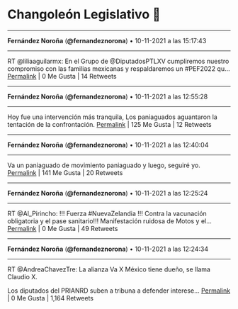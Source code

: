# Changoleón Legislativo 🙈
*****
**Fernández Noroña** (**@fernandeznorona**) • 10-11-2021 a las 15:17:43
*****
RT @liliaaguilarmx: En el Grupo de @DiputadosPTLXV cumpliremos nuestro compromiso con las familias mexicanas y respaldaremos un #PEF2022 qu…
[Permalink](https://twitter.com/fernandeznorona/status/1458574621901406213) | 0 Me Gusta | 14 Retweets
*****
**Fernández Noroña** (**@fernandeznorona**) • 10-11-2021 a las 12:55:28
*****
Hoy fue una intervención más tranquila, Los paniaguados aguantaron la tentación de la confrontación.
[Permalink](https://twitter.com/fernandeznorona/status/1458538821977612298) | 125 Me Gusta | 12 Retweets
*****
**Fernández Noroña** (**@fernandeznorona**) • 10-11-2021 a las 12:40:04
*****
Va un paniaguado de movimiento paniaguado y luego, seguiré yo.
[Permalink](https://twitter.com/fernandeznorona/status/1458534949766713349) | 141 Me Gusta | 20 Retweets
*****
**Fernández Noroña** (**@fernandeznorona**) • 10-11-2021 a las 12:25:24
*****
RT @Al_Pirincho: !!! Fuerza #NuevaZelandia !!! Contra la vacunación obligatoria y el pase sanitario!!! Manifestación ruidosa de Motos y el…
[Permalink](https://twitter.com/fernandeznorona/status/1458531254920482816) | 0 Me Gusta | 49 Retweets
*****
**Fernández Noroña** (**@fernandeznorona**) • 10-11-2021 a las 12:24:34
*****
RT @AndreaChavezTre: La alianza Va X México tiene dueño, se llama Claudio X.


Los diputados del PRIANRD suben a tribuna a defender interese…
[Permalink](https://twitter.com/fernandeznorona/status/1458531045956067331) | 0 Me Gusta | 1,164 Retweets